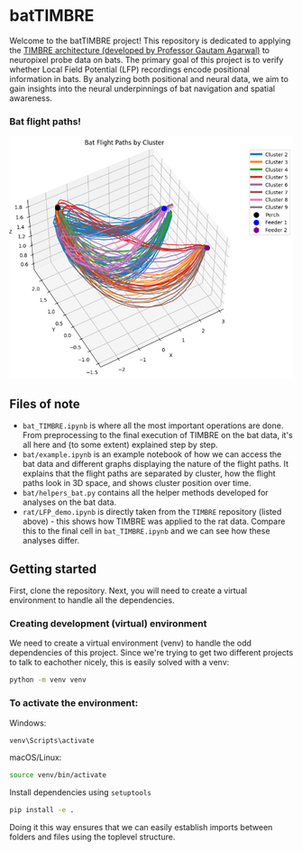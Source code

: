 # batTIMBRE
Welcome to the batTIMBRE project! This repository is dedicated to applying the [TIMBRE architecture (developed by Professor Gautam Agarwal)](https://github.com/beatLaboratory/TIMBRE) to neuropixel probe data on bats. The primary goal of this project is to verify whether Local Field Potential (LFP) recordings encode positional information in bats. By analyzing both positional and neural data, we aim to gain insights into the neural underpinnings of bat navigation and spatial awareness.

### Bat flight paths!
![Bat Flight Paths by Cluster](graphs/allflights.png)

## Files of note
- `bat_TIMBRE.ipynb` is where all the most important operations are done. From preprocessing to the final execution of TIMBRE on the bat data, it's all here and (to some extent) explained step by step.
- `bat/example.ipynb` is an example notebook of how we can access the bat data and different graphs displaying the nature of the flight paths. It explains that the flight paths are separated by cluster, how the flight paths look in 3D space, and shows cluster position over time. 
- `bat/helpers_bat.py` contains all the helper methods developed for analyses on the bat data.
- `rat/LFP_demo.ipynb` is directly taken from the `TIMBRE` repository (listed above) - this shows how TIMBRE was applied to the rat data. Compare this to the final cell in `bat_TIMBRE.ipynb` and we can see how these analyses differ.

## Getting started
First, clone the repository. Next, you will need to create a virtual environment to handle all the dependencies. 
### Creating development (virtual) environment

We need to create a virtual environment (venv) to handle the odd dependencies of this project. Since we're trying to get two different projects to talk to eachother nicely, this is easily solved with a venv:

```bash
python -m venv venv
```

### To activate the environment:

Windows:
```bash
venv\Scripts\activate
```
macOS/Linux:
```bash
source venv/bin/activate
```
Install dependencies using ```setuptools```
```bash
pip install -e .
```

Doing it this way ensures that we can easily establish imports between folders and files using the toplevel structure.
